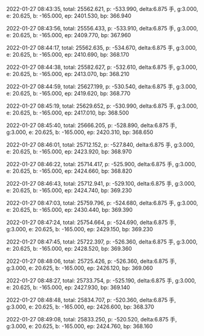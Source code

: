 2022-01-27 08:43:35, total: 25562.621, p: -533.990, delta:6.875 手, g:3.000, e: 20.625, b: -165.000, ep: 2401.530, bp: 366.940

2022-01-27 08:43:56, total: 25556.433, p: -533.910, delta:6.875 手, g:3.000, e: 20.625, b: -165.000, ep: 2409.770, bp: 367.960

2022-01-27 08:44:17, total: 25562.635, p: -534.670, delta:6.875 手, g:3.000, e: 20.625, b: -165.000, ep: 2410.690, bp: 368.170

2022-01-27 08:44:38, total: 25582.627, p: -532.610, delta:6.875 手, g:3.000, e: 20.625, b: -165.000, ep: 2413.070, bp: 368.210

2022-01-27 08:44:59, total: 25627.199, p: -530.540, delta:6.875 手, g:3.000, e: 20.625, b: -165.000, ep: 2419.620, bp: 368.770

2022-01-27 08:45:19, total: 25629.652, p: -530.990, delta:6.875 手, g:3.000, e: 20.625, b: -165.000, ep: 2417.010, bp: 368.500

2022-01-27 08:45:40, total: 25666.205, p: -528.890, delta:6.875 手, g:3.000, e: 20.625, b: -165.000, ep: 2420.310, bp: 368.650

2022-01-27 08:46:01, total: 25712.152, p: -527.840, delta:6.875 手, g:3.000, e: 20.625, b: -165.000, ep: 2423.920, bp: 368.970

2022-01-27 08:46:22, total: 25714.417, p: -525.900, delta:6.875 手, g:3.000, e: 20.625, b: -165.000, ep: 2424.660, bp: 368.820

2022-01-27 08:46:43, total: 25712.941, p: -529.100, delta:6.875 手, g:3.000, e: 20.625, b: -165.000, ep: 2424.740, bp: 369.230

2022-01-27 08:47:03, total: 25759.796, p: -524.680, delta:6.875 手, g:3.000, e: 20.625, b: -165.000, ep: 2430.440, bp: 369.390

2022-01-27 08:47:24, total: 25754.664, p: -524.690, delta:6.875 手, g:3.000, e: 20.625, b: -165.000, ep: 2429.150, bp: 369.230

2022-01-27 08:47:45, total: 25722.397, p: -526.360, delta:6.875 手, g:3.000, e: 20.625, b: -165.000, ep: 2428.520, bp: 369.360

2022-01-27 08:48:06, total: 25725.426, p: -526.360, delta:6.875 手, g:3.000, e: 20.625, b: -165.000, ep: 2426.120, bp: 369.060

2022-01-27 08:48:27, total: 25733.754, p: -525.190, delta:6.875 手, g:3.000, e: 20.625, b: -165.000, ep: 2427.930, bp: 369.140

2022-01-27 08:48:48, total: 25834.707, p: -520.360, delta:6.875 手, g:3.000, e: 20.625, b: -165.000, ep: 2426.600, bp: 368.370

2022-01-27 08:49:08, total: 25833.250, p: -520.520, delta:6.875 手, g:3.000, e: 20.625, b: -165.000, ep: 2424.760, bp: 368.160